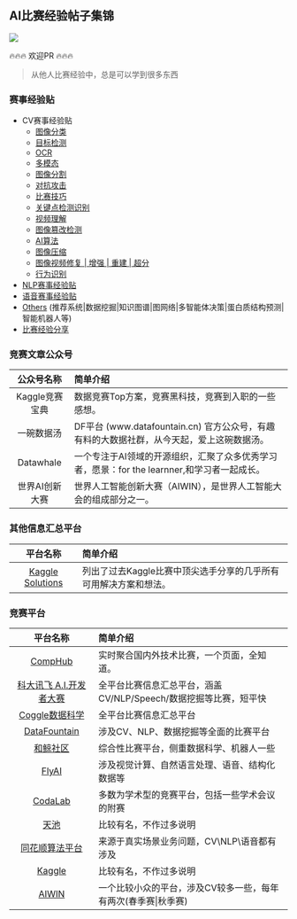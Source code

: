 ## AI比赛经验帖子集锦
<a href="https://swhl.github.io/AI-Competition-Collections/index.html" target="_blank"><img src="https://img.shields.io/badge/WebSite-Github%20Pages-blue"></a>

🔥🔥🔥 欢迎PR 🔥🔥🔥

> 从他人比赛经验中，总是可以学到很多东西

### 赛事经验贴
- CV赛事经验贴
  - [图像分类](./CV/图像分类.md)
  - [目标检测](./CV/目标检测.md)
  - [OCR](./CV/OCR.md)
  - [多模态](./CV/多模态.md)
  - [图像分割](./CV/图像分割.md)
  - [对抗攻击](./CV/对抗攻击.md)
  - [比赛技巧](./CV/比赛技巧.md)
  - [关键点检测识别](./CV/关键点检测识别.md)
  - [视频理解](./CV/视频理解.md)
  - [图像篡改检测](./CV/图像篡改检测.md)
  - [AI算法](./CV/AI算法.md)
  - [图像压缩](./CV/图像压缩.md)
  - [图像视频修复 | 增强 | 重建 | 超分](./CV/图像视频修复_增强_重建_超分.md)
  - [行为识别](./CV/行为识别.md)
- [NLP赛事经验贴](./NLP.md)
- [语音赛事经验贴](./Speech.md)
- [Others](./Others.md) (推荐系统|数据挖掘|知识图谱|图网络|多智能体决策|蛋白质结构预测|智能机器人等)
- [比赛经验分享](./Interview.md)


### 竞赛文章公众号
| **公众号名称** | **简单介绍** |
|:---:|:---|
|Kaggle竞赛宝典| 数据竞赛Top方案，竞赛黑科技，竞赛到入职的一些感想。|
| 一碗数据汤 | DF平台 \(www\.datafountain\.cn\) 官方公众号，有趣有料的大数据社群，从今天起，爱上这碗数据汤。|
| Datawhale | 一个专注于AI领域的开源组织，汇聚了众多优秀学习者，愿景：for the learnner,和学习者一起成长。|
| 世界AI创新大赛 | 世界人工智能创新大赛（AIWIN），是世界人工智能大会的组成部分之一。|

### 其他信息汇总平台
| **平台名称** | **简单介绍** |
|:---:|:---|
|[Kaggle Solutions](https://farid.one/kaggle-solutions/)|列出了过去Kaggle比赛中顶尖选手分享的几乎所有可用解决方案和想法。|

### 竞赛平台
| **平台名称** | **简单介绍** |
|:---:|:---|
|[CompHub](https://comphub.notion.site/comphub/CompHub-c353e310c8f84846ace87a13221637e8) | 实时聚合国内外技术比赛，一个页面，全知道。 |
|[科大讯飞 A\.I\.开发者大赛](https://challenge.xfyun.cn/) | 全平台比赛信息汇总平台，涵盖CV/NLP/Speech/数据挖掘等比赛，短平快 |
| [Coggle数据科学](https://coggle.club/) | 全平台比赛信息汇总平台 |
| [DataFountain](https://www.datafountain.cn/competitions) | 涉及CV、NLP、数据挖掘等全面的比赛平台 |
| [和鲸社区](https://www.heywhale.com/home/competitions) | 综合性比赛平台，侧重数据科学、机器人一些 |
| [FlyAI](https://www.flyai.com/) | 涉及视觉计算、自然语言处理、语音、结构化数据等 |
| [CodaLab](https://competitions.codalab.org/competitions) | 多数为学术型的竞赛平台，包括一些学术会议的附赛 |
| [天池](https://tianchi.aliyun.com/competition/gameList/activeList) | 比较有名，不作过多说明 |
| [同花顺算法平台](http://contest.aicubes.cn/#/) | 来源于真实场景业务问题，CV\\NLP\\语音都有涉及 |
| [Kaggle](https://www.kaggle.com/competitions) | 比较有名，不作过多说明 |
| [AIWIN](http://ailab.aiwin.org.cn/competitions/) | 一个比较小众的平台，涉及CV较多一些，每年有两次\(春季赛\|秋季赛\) |
